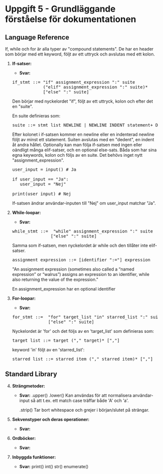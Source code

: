 # Uppgift 5 - Grundläggande förståelse för dokumentationen

## Language Reference

If, while och for är alla typer av "compound statements". De har en header som börjar med ett keyword, följt av ett uttryck och avslutas med ett kolon.

1. **If-satser:**

   - **Svar:**

   <pre>
   if_stmt ::= "if" assignment_expression ":" suite
               ("elif" assignment_expression ":" suite)*
               ["else" ":" suite]
   </pre>

   Den börjar med nyckelordet "if", följt av ett uttryck, kolon och efter det en "suite".

   En suite definieras som:

   <pre>
   suite ::= stmt_list NEWLINE | NEWLINE INDENT statement+ DEDENT
   </pre>

   Efter kolonet i if-satsen kommer en newline eller en indenterad newline följt av minst ett statement. Suiten avslutas med en "dedent", en indent åt andra hållet.
   Optionally kan man följa if-satsen med ingen eller oändligt många elif-satser, och en optional else-sats. Båda som har sina egna keywords, kolon och följs av en suite. Det behövs inget nytt "assignment_expression".

   <pre>
   user_input = input() # Ja
   
   if user_input == "Ja":
      user_input = "Nej"
   
   print(user_input) # Nej
   </pre>

   If-satsen ändrar användar-inputen till "Nej" om user_input matchar "Ja".

2. **While-loopar:**

   - **Svar:**

   <pre>
   while_stmt ::=  "while" assignment_expression ":" suite
                  ["else" ":" suite]
   </pre>

   Samma som if-satsen, men nyckelordet är while och den tillåter inte elif-satser.

   <pre>
   assignment_expression ::= [identifier ":="] expression
   </pre>

   "An assignment expression (sometimes also called a “named expression” or “walrus”) assigns an expression to an identifier, while also returning the value of the expression."

   En assignment_expression har en optional identifier

3. **For-loopar:**

   - **Svar:**
   <pre>
   for_stmt ::=  "for" target_list "in" starred_list ":" suite
                 ["else" ":" suite]
   </pre>

   Nyckelordet är 'for' och det följs av en 'target_list' som definieras som:

   <pre>
   target_list ::= target ("," target)* [","]
   </pre>

   keyword 'in' följt av en 'starred_list':

   <pre>
   starred_list ::= starred_item ("," starred_item)* [","]
   </pre>

## Standard Library

4. **Strängmetoder:**

   - **Svar:**
     .upper()
     .lower()
     Kan användas för att normalisera användar-input så att t.ex. ett match case träffar både 'A' och 'a'.

     .strip()
     Tar bort whitespace och grejer i början/slutet på strängar.

5. **Sekvenstyper och deras operationer:**

   - **Svar:**

6. **Ordböcker:**

   - **Svar:**

7. **Inbyggda funktioner:**

   - **Svar:**
     print()
     int()
     str()
     enumerate()
